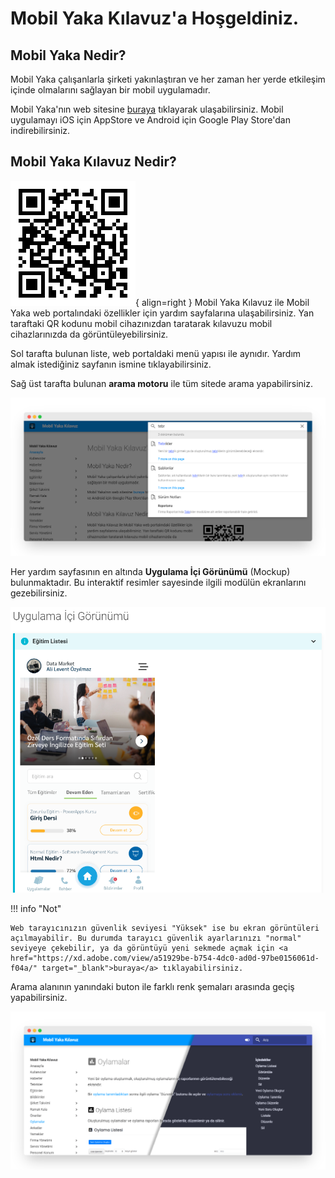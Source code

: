# Mobil Yaka Kılavuz'a Hoşgeldiniz.

## Mobil Yaka Nedir?

Mobil Yaka çalışanlarla şirketi yakınlaştıran ve her zaman her yerde etkileşim içinde olmalarını sağlayan bir mobil uygulamadır.

Mobil Yaka'nın web sitesine <a href="https://mobilyaka.com/" target="_blank">buraya</a> tıklayarak ulaşabilirsiniz. Mobil uygulamayı iOS için AppStore ve Android için Google Play Store'dan indirebilirsiniz.

## Mobil Yaka Kılavuz Nedir?

![qrLink](images/qrLink.png){ align=right } Mobil Yaka Kılavuz ile Mobil Yaka web portalındaki özellikler için yardım sayfalarına ulaşabilirsiniz. Yan taraftaki QR kodunu mobil cihazınızdan taratarak kılavuzu mobil cihazlarınızda da görüntüleyebilirsiniz.

Sol tarafta bulunan liste, web portaldaki menü yapısı ile aynıdır. Yardım almak istediğiniz sayfanın ismine tıklayabilirsiniz.

Sağ üst tarafta bulunan **arama motoru** ile tüm sitede arama yapabilirsiniz.

<img src="images/arama.png" alt="image-20220107160540620" style="zoom: 67%;" />

Her yardım sayfasının en altında **Uygulama İçi Görünümü** (Mockup) bulunmaktadır. Bu interaktif resimler sayesinde ilgili modülün ekranlarını gezebilirsiniz.

<img src="images/interaktifGoruntu.png" style="zoom: 67%;" />

!!! info "Not"

    Web tarayıcınızın güvenlik seviyesi "Yüksek" ise bu ekran görüntüleri açılmayabilir. Bu durumda tarayıcı güvenlik ayarlarınızı "normal" seviyeye çekebilir, ya da görüntüyü yeni sekmede açmak için <a href="https://xd.adobe.com/view/a51929be-b754-4dc0-ad0d-97be0156061d-f04a/" target="_blank">buraya</a> tıklayabilirsiniz.

Arama alanının yanındaki buton ile farklı renk şemaları arasında geçiş yapabilirsiniz.

<img src="images/mobilYakaColorsMockup.png" alt="image-20220107160540620" style="zoom: 67%;" />
